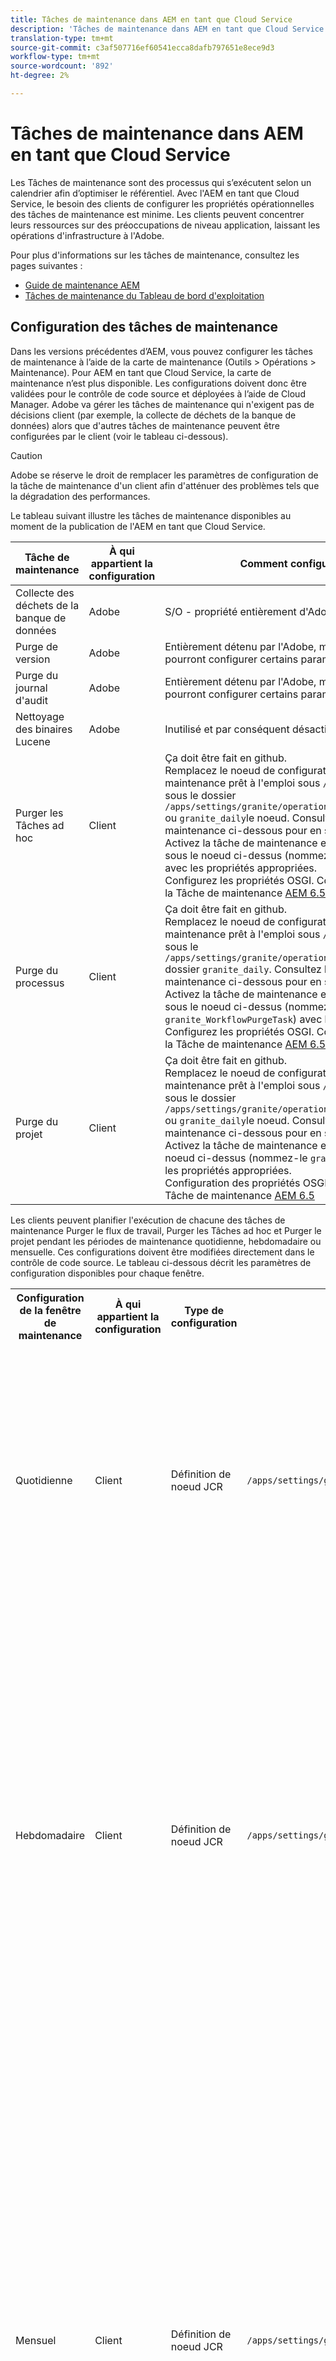 ```yaml
---
title: Tâches de maintenance dans AEM en tant que Cloud Service
description: 'Tâches de maintenance dans AEM en tant que Cloud Service '
translation-type: tm+mt
source-git-commit: c3af507716ef60541ecca8dafb797651e8ece9d3
workflow-type: tm+mt
source-wordcount: '892'
ht-degree: 2%

---
```



# Tâches de maintenance dans AEM en tant que Cloud Service

Les Tâches de maintenance sont des processus qui s’exécutent selon un calendrier afin d’optimiser le référentiel. Avec l&#39;AEM en tant que Cloud Service, le besoin des clients de configurer les propriétés opérationnelles des tâches de maintenance est minime. Les clients peuvent concentrer leurs ressources sur des préoccupations de niveau application, laissant les opérations d&#39;infrastructure à l&#39;Adobe.

Pour plus d&#39;informations sur les tâches de maintenance, consultez les pages suivantes :

* [Guide de maintenance AEM](https://helpx.adobe.com/experience-manager/kb/AEM6-Maintenance-Guide.html)
* [Tâches de maintenance du Tableau de bord d&#39;exploitation](https://helpx.adobe.com/experience-manager/6-5/sites/administering/using/operations-dashboard.html#AutomatedMaintenanceTasks)

## Configuration des tâches de maintenance

Dans les versions précédentes d’AEM, vous pouvez configurer les tâches de maintenance à l’aide de la carte de maintenance (Outils > Opérations > Maintenance). Pour AEM en tant que Cloud Service, la carte de maintenance n’est plus disponible. Les configurations doivent donc être validées pour le contrôle de code source et déployées à l’aide de Cloud Manager. Adobe va gérer les tâches de maintenance qui n&#39;exigent pas de décisions client (par exemple, la collecte de déchets de la banque de données) alors que d&#39;autres tâches de maintenance peuvent être configurées par le client (voir le tableau ci-dessous).

>[!CAUTION]
>
>Adobe se réserve le droit de remplacer les paramètres de configuration de la tâche de maintenance d&#39;un client afin d&#39;atténuer des problèmes tels que la dégradation des performances.

Le tableau suivant illustre les tâches de maintenance disponibles au moment de la publication de l&#39;AEM en tant que Cloud Service.

| Tâche de maintenance | À qui appartient la configuration | Comment configurer (facultatif) |
|---|---|---|
| Collecte des déchets de la banque de données | Adobe | S/O - propriété entièrement d&#39;Adobe |
| Purge de version | Adobe | Entièrement détenu par l&#39;Adobe, mais à l&#39;avenir, les clients pourront configurer certains paramètres. |
| Purge du journal d&#39;audit | Adobe | Entièrement détenu par l&#39;Adobe, mais à l&#39;avenir, les clients pourront configurer certains paramètres. |
| Nettoyage des binaires Lucene | Adobe | Inutilisé et par conséquent désactivé par l’Adobe. |
| Purger les Tâches ad hoc | Client | Ça doit être fait en github. <br> Remplacez le noeud de configuration de la fenêtre de maintenance prêt à l&#39;emploi sous  `/libs` en créant des propriétés sous le dossier  `/apps/settings/granite/operations/maintenance/granite_weekly` ou  `granite_daily`le noeud. Consultez le tableau de la fenêtre de maintenance ci-dessous pour en savoir plus sur la configuration. <br> Activez la tâche de maintenance en ajoutant un autre noeud sous le noeud ci-dessus (nommez-le  `granite_TaskPurgeTask`) avec les propriétés appropriées. <br> Configurez les propriétés OSGI. Consultez la documentation de la Tâche de maintenance  [AEM 6.5.](https://helpx.adobe.com/experience-manager/kb/AEM6-Maintenance-Guide.html) |
| Purge du processus | Client | Ça doit être fait en github. <br> Remplacez le noeud de configuration de la fenêtre de maintenance prêt à l&#39;emploi sous  `/libs` en créant des propriétés sous le `/apps/settings/granite/operations/maintenance/granite_weekly` dossier  `granite_daily`. Consultez le tableau de la fenêtre de maintenance ci-dessous pour en savoir plus sur la configuration. <br> Activez la tâche de maintenance en ajoutant un autre noeud sous le noeud ci-dessus (nommez-le  `granite_WorkflowPurgeTask`) avec les propriétés appropriées. <br> Configurez les propriétés OSGI. Consultez la documentation de la Tâche de maintenance  [AEM 6.5.](https://helpx.adobe.com/experience-manager/kb/AEM6-Maintenance-Guide.html) |
| Purge du projet | Client | Ça doit être fait en github. <br> Remplacez le noeud de configuration de la fenêtre de maintenance prêt à l&#39;emploi sous  `/libs` en créant des propriétés sous le dossier  `/apps/settings/granite/operations/maintenance/granite_weekly` ou  `granite_daily`le noeud. Consultez le tableau de la fenêtre de maintenance ci-dessous pour en savoir plus sur la configuration. <br> Activez la tâche de maintenance en ajoutant un noeud sous le noeud ci-dessus (nommez-le  `granite_ProjectPurgeTask`) avec les propriétés appropriées. <br> Configuration des propriétés OSGI Voir la documentation de la Tâche de maintenance  [AEM 6.5](https://helpx.adobe.com/experience-manager/kb/AEM6-Maintenance-Guide.html) |

Les clients peuvent planifier l&#39;exécution de chacune des tâches de maintenance Purger le flux de travail, Purger les Tâches ad hoc et Purger le projet pendant les périodes de maintenance quotidienne, hebdomadaire ou mensuelle. Ces configurations doivent être modifiées directement dans le contrôle de code source. Le tableau ci-dessous décrit les paramètres de configuration disponibles pour chaque fenêtre.

<table>
  <tr>
    <th>Configuration de la fenêtre de maintenance</th>
    <th>À qui appartient la configuration</th>
    <th>Type de configuration</th>
    <th>Emplacement</th>
    <th>Exemple</th>
    <th>Paramètres</th>
  </tr>
  <tr>
    <td>Quotidienne</td>
    <td>Client</td>
    <td>Définition de noeud JCR</td>
    <td><code>/apps/settings/granite/operations/maintenance/granite_daily </code></td>
    <td>Voir l'exemple de code 1 ci-dessous</td>
   <td>
    <ul>
    <li><strong>windowSchedule</strong> = daily (cette valeur ne doit pas être modifiée)</li>
    <li><strong>windowStartTime</strong> = HH:MM utilisant comme horloge 24 heures. Définit le moment où les Tâches de maintenance associées à la fenêtre de maintenance quotidienne doivent commencer à s'exécuter.</li>
    <li><strong>windowEndTime</strong> = HH:MM utilisant comme horloge 24 heures. Définit quand les Tâches de maintenance associées à la fenêtre Maintenance quotidienne doivent cesser d'être exécutées si elles ne sont pas encore terminées.</li>
    </ul> </td> 
  </tr>
  <tr>
    <td>Hebdomadaire</td>
    <td>Client</td>
    <td>Définition de noeud JCR</td>
    <td><code>/apps/settings/granite/operations/maintenance/granite_weekly</code></td>
    <td>Voir l'exemple de code 2 ci-dessous</td>
     <td>
    <ul>
    <li><strong>windowSchedule</strong> = hebdomadaire (cette valeur ne doit pas être modifiée)</li>
    <li><strong>windowStartTime</strong> = HH:MM utilisant comme horloge 24 heures. Définit le moment où les Tâches de maintenance associées à la fenêtre de maintenance hebdomadaire doivent commencer à s'exécuter.</li>
    <li><strong>windowEndTime</strong> = HH:MM utilisant comme horloge 24 heures. Définit quand les Tâches de maintenance associées à la fenêtre de maintenance hebdomadaire doivent cesser d'être exécutées si elles ne sont pas encore terminées.</li>
    <li><strong>windowScheduleWeekdays = Tableau de 2 valeurs comprises entre 1 et 7. par ex. [5,5].</strong> La première valeur du tableau est le jour de début de la planification de la tâche et la seconde est le jour de fin de l'arrêt de la tâche. L’heure exacte du début et de la fin est régie par windowStartTime et windowEndTime, respectivement.</li>
    </ul> </td> 
  </tr>
  <tr>
    <td>Mensuel</td>
    <td>Client</td>
    <td>Définition de noeud JCR</td>
    <td><code>/apps/settings/granite/operations/maintenance/granite_monthly</code></td>
    <td>Voir l'exemple de code 3 ci-dessous</td>
     <td>
    <ul>
    <li><strong>windowSchedule</strong> = daily (cette valeur ne doit pas être modifiée)</li>
    <li><strong>windowStartTime</strong> = HH:MM utilisant comme horloge 24 heures. Définit le moment où les Tâches de maintenance associées à la fenêtre de maintenance mensuelle doivent commencer à s'exécuter.</li>
    <li><strong>windowEndTime</strong> = HH:MM utilisant comme horloge 24 heures. Définit quand les Tâches de maintenance associées à la fenêtre de maintenance mensuelle doivent cesser d'être exécutées si elles ne sont pas encore terminées.</li>
    <li><strong>windowScheduleWeekdays = Tableau de 2 valeurs comprises entre 1 et 7. par ex. [5,5].</strong> La première valeur du tableau est le jour de début de la planification de la tâche et la seconde est le jour de fin de l'arrêt de la tâche. L’heure exacte du début et de la fin est régie par windowStartTime et windowEndTime, respectivement.</li>
    <li><strong>windowFirstLastStartDay - 0/1</strong> 0 pour planifier la première semaine du mois ou 1 pour planifier la dernière semaine du mois. L’absence d’une valeur planifierait efficacement les tâches tous les jours, comme régi par windowScheduleWeekdays tous les mois.</li>
    </ul> </td> 
  </tr>
</table>

Exemple de code 1

```xml
<?xml version="1.0" encoding="UTF-8"?>
<jcr:root xmlns:sling="http://sling.apache.org/jcr/sling/1.0" 
  xmlns:jcr="http://www.jcp.org/jcr/1.0" 
  jcr:primaryType="sling:Folder"
  sling:configCollectionInherit="true"
  sling:configPropertyInherit="true"
  windowSchedule="daily"
  windowStartTime="03:00"
  windowEndTime="05:00"
 />
```

Exemple de code 2

```xml
<?xml version="1.0" encoding="UTF-8"?>
<jcr:root xmlns:sling="http://sling.apache.org/jcr/sling/1.0" 
   xmlns:jcr="http://www.jcp.org/jcr/1.0"
   jcr:primaryType="sling:Folder"
   sling:configCollectionInherit="true"
   sling:configPropertyInherit="true"
   windowEndTime="15:30"
   windowSchedule="weekly"
   windowScheduleWeekdays="[5,5]"
   windowStartTime="14:30"/>
```

Exemple de code 3

```xml
<?xml version="1.0" encoding="UTF-8"?>
<jcr:root xmlns:sling="http://sling.apache.org/jcr/sling/1.0" 
   xmlns:jcr="http://www.jcp.org/jcr/1.0"
   jcr:primaryType="sling:Folder"
   sling:configCollectionInherit="true"
   sling:configPropertyInherit="true"
   windowEndTime="15:30"
   windowSchedule="monthly"
   windowFirstLastStartDay=0
   windowScheduleWeekdays="[5,5]"
   windowStartTime="14:30"/>
```
